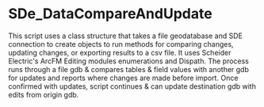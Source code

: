 # SDe_DataCompareAndUpdate
This script uses a class structure that takes a file geodatabase and SDE connection to create objects to run methods for comparing changes, updating changes, or exporting results to a csv file. It uses Scheider Electric's ArcFM Editing modules enumerations and Dispath.  The process runs through a file gdb &amp; compares tables &amp; field values with another gdb for updates and reports where changes are made before import. Once confirmed with updates, script continues &amp; can update destination gdb with edits from origin gdb.
